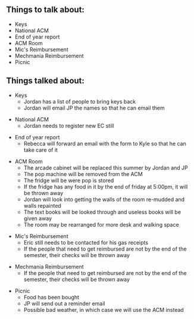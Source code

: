 <div class="entry-content">
<h2>Things to talk about:</h2>
<ul>
    <li>Keys</li>
    <li>National ACM</li>
    <li>End of year report</li>
    <li>ACM Room</li>
    <li>Mic's Reimbursement</li>
    <li>Mechmania Reimbursement</li>
    <li>Picnic</li>    
</ul>

<h2>Things talked about:</h2>
<ul><li>Keys<ul>
    <li>Jordan has a list of people to bring keys back</li>
    <li>Jordan will email JP the names so that he can email them</li>
</ul>
</ul>
</li>

<ul><li>National ACM<ul>
    <li>Jordan needs to register new EC still</li>
</ul>
</ul>
</li>

<ul><li>End of year report<ul>
    <li>Rebecca will forward an email with the form to Kyle so that he can take care of it</li>
</ul>
</ul>
</li>

<ul><li>ACM Room<ul>
    <li>The arcade cabinet will be replaced this summer by Jordan and JP</li>
    <li>The pop machine will be removed from the ACM</li>
    <li>The fridge will be were pop is stored</li>
    <li>If the fridge has any food in it by the end of friday at 5:00pm, it will be thrown away</li>
    <li>Jordan will look into getting the walls of the room re-mudded and walls repainted</li>
    <li>The text books will be looked through and useless books will be given away</li>
    <li>The room may be rearranged for more desk and walking space</li>
</ul>
</ul>
</li>

<ul><li>Mic's Reimbursement<ul>
    <li>Eric still needs to be contacted for his gas receipts</li>
    <li>If the people that need to get reimbursed are not by the end of the semester, their checks will be thrown away</li>
</ul>
</ul>
</li>

<ul><li>Mechmania Reimbursement<ul>
    <li>If the people that need to get reimbursed are not by the end of the semester, their checks will be thrown away</li>
</ul>
</ul>
</li>

<ul><li>Picnic<ul>
    <li>Food has been bought</li>
    <li>JP will send out a reminder email</li>
    <li>Possible bad weather, in which case we will use the ACM instead</li>
</ul>
</ul>
</li>
</div>